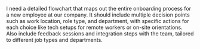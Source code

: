 I need a detailed flowchart that maps out the entire onboarding process for a new employee at our company. It should include multiple decision points such as work location, role type, and department, with specific actions for each choice like tech setups for remote workers or on-site orientations. Also include feedback sessions and integration steps with the team, tailored to different job types and departments.
